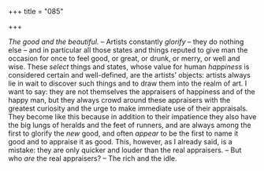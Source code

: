 +++
title = "085"

+++

*The good and the beautiful.* – Artists constantly *glorify* – they do nothing else – and in particular all those states and things reputed to give man the occasion for once to feel good, or great, or drunk, or merry, or well and wise. These *select* things and states, whose value for human *happiness* is considered certain and well-defined, are the artists’ objects: artists always lie in wait to discover such things and to draw them into the realm of art. I want to say: they are not themselves the appraisers of happiness and of the happy man, but they always crowd around these appraisers with the greatest curiosity and the urge to make immediate use of their appraisals. They become like this because in addition to their impatience they also have the big lungs of heralds and the feet of runners, and are always among the first to glorify the *new* good, and often *appear* to be the first to name it good and to appraise it as good. This, however, as I already said, is a mistake: they are only quicker and louder than the real appraisers. – But who *are* the real appraisers? – The rich and the idle.


